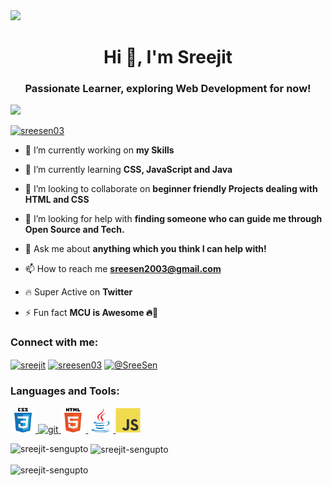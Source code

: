 <img src="https://github.com/Sreejit-Sengupto/Web-Development/blob/main/image.png">
<h1 align="center">Hi 👋, I'm Sreejit</h1>
<h3 align="center">Passionate Learner, exploring Web Development for now!</h3>
<img src="https://github.com/Sreejit-Sengupto/Web-Development/blob/main/0_7Q3yvSIv_t0ioJ-Z.gif">
<p align="left"> <a href="https://twitter.com/sreesen03" target="blank"><img src="https://img.shields.io/twitter/follow/sreesen03?logo=twitter&style=for-the-badge" alt="sreesen03" /></a> </p>

- 🔭 I’m currently working on **my Skills**

- 🌱 I’m currently learning **CSS, JavaScript and Java**

- 👯 I’m looking to collaborate on **beginner friendly Projects dealing with HTML and CSS**

- 🤝 I’m looking for help with **finding someone who can guide me through Open Source and Tech.**

- 💬 Ask me about **anything which you think I can help with!**

- 📫 How to reach me **sreesen2003@gmail.com**

- 🔥 Super Active on **Twitter**

- ⚡ Fun fact **MCU is Awesome 🔥🤩**

<h3 align="left">Connect with me:</h3>
<p align="left">
<a href="https://codepen.io/sreejit" target="blank"><img align="center" src="https://raw.githubusercontent.com/rahuldkjain/github-profile-readme-generator/master/src/images/icons/Social/codepen.svg" alt="sreejit" height="30" width="40" /></a>
<a href="https://twitter.com/sreesen03" target="blank"><img align="center" src="https://raw.githubusercontent.com/rahuldkjain/github-profile-readme-generator/master/src/images/icons/Social/twitter.svg" alt="sreesen03" height="30" width="40" /></a>
<a href="https://hashnode.com/@SreeSen" target="blank"><img align="center" src="https://raw.githubusercontent.com/rahuldkjain/github-profile-readme-generator/master/src/images/icons/Social/hashnode.svg" alt="@SreeSen" height="30" width="40" /></a>
</p>

<h3 align="left">Languages and Tools:</h3>
<p align="left"> <a href="https://www.w3schools.com/css/" target="_blank" rel="noreferrer"> <img src="https://raw.githubusercontent.com/devicons/devicon/master/icons/css3/css3-original-wordmark.svg" alt="css3" width="40" height="40"/> </a> <a href="https://git-scm.com/" target="_blank" rel="noreferrer"> <img src="https://www.vectorlogo.zone/logos/git-scm/git-scm-icon.svg" alt="git" width="40" height="40"/> </a> <a href="https://www.w3.org/html/" target="_blank" rel="noreferrer"> <img src="https://raw.githubusercontent.com/devicons/devicon/master/icons/html5/html5-original-wordmark.svg" alt="html5" width="40" height="40"/> </a> <a href="https://www.java.com" target="_blank" rel="noreferrer"> <img src="https://raw.githubusercontent.com/devicons/devicon/master/icons/java/java-original.svg" alt="java" width="40" height="40"/> </a> <a href="https://developer.mozilla.org/en-US/docs/Web/JavaScript" target="_blank" rel="noreferrer"> <img src="https://raw.githubusercontent.com/devicons/devicon/master/icons/javascript/javascript-original.svg" alt="javascript" width="40" height="40"/> </a> </p>

<p><img align="left" src="https://github-readme-stats.vercel.app/api/top-langs?username=sreejit-sengupto&show_icons=true&locale=en&layout=compact" alt="sreejit-sengupto" /></p>

<p>&nbsp;<img align="center" src="https://github-readme-stats.vercel.app/api?username=sreejit-sengupto&show_icons=true&locale=en" alt="sreejit-sengupto" /></p>

<p><img align="center" src="https://github-readme-streak-stats.herokuapp.com/?user=sreejit-sengupto&" alt="sreejit-sengupto" /></p>
